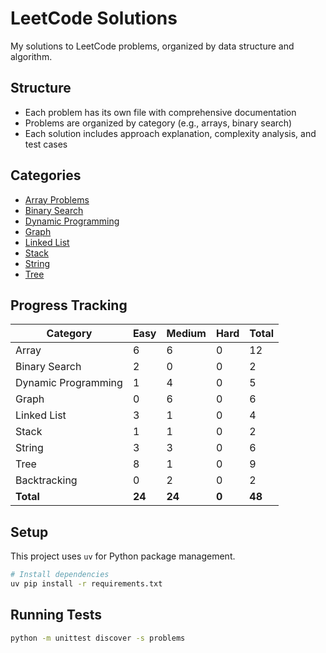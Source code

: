 # LeetCode Solutions

My solutions to LeetCode problems, organized by data structure and algorithm.

## Structure

- Each problem has its own file with comprehensive documentation
- Problems are organized by category (e.g., arrays, binary search)
- Each solution includes approach explanation, complexity analysis, and test cases

## Categories

- [Array Problems](./problems/array/)
- [Binary Search](./problems/binary_search/)
- [Dynamic Programming](./problems/dynamic_programming/)
- [Graph](./problems/graph/)
- [Linked List](./problems/linked_list/)
- [Stack](./problems/stack/)
- [String](./problems/string/)
- [Tree](./problems/tree/)

## Progress Tracking

| Category | Easy | Medium | Hard | Total |
|----------|------|--------|------|-------|
| Array | 6 | 6 | 0 | 12 |
| Binary Search | 2 | 0 | 0 | 2 |
| Dynamic Programming | 1 | 4 | 0 | 5 |
| Graph | 0 | 6 | 0 | 6 |
| Linked List | 3 | 1 | 0 | 4 |
| Stack | 1 | 1 | 0 | 2 |
| String | 3 | 3 | 0 | 6 |
| Tree | 8 | 1 | 0 | 9 |
| Backtracking | 0 | 2 | 0 | 2 |
| **Total** | **24** | **24** | **0** | **48** |




## Setup

This project uses `uv` for Python package management.

```bash
# Install dependencies
uv pip install -r requirements.txt
```

## Running Tests

```bash
python -m unittest discover -s problems
```
